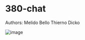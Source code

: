# 380-chat

Authors:
Melido Bello
Thierno Dicko 

![image](https://github.com/MelidoB/380-chat-I/assets/48568341/ade3e83d-9b94-4457-ba28-0b36563e287a)
